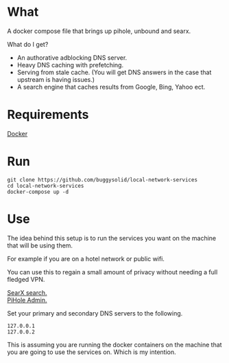 # What

A docker compose file that brings up pihole, unbound and searx.

What do I get?

- An authorative adblocking DNS server.
- Heavy DNS caching with prefetching.
- Serving from stale cache. (You will get DNS answers in the case that upstream is having issues.)
- A search engine that caches results from Google, Bing, Yahoo ect.

# Requirements

[Docker](https://docs.docker.com/engine/install/) 

# Run

```
git clone https://github.com/buggysolid/local-network-services
cd local-network-services
docker-compose up -d
```

# Use

The idea behind this setup is to run the services you want on the machine that will be using them.  

For example if you are on a hotel network or public wifi.  

You can use this to regain a small amount of privacy without needing a full fledged VPN.  

[SearX search.](http://127.0.0.1:8080)  
[PiHole Admin.](http://127.0.0.1)   

Set your primary and secondary DNS servers to the following.

```
127.0.0.1
127.0.0.2
```

This is assuming you are running the docker containers on the machine that you are going to use the services on. Which is my intention.
